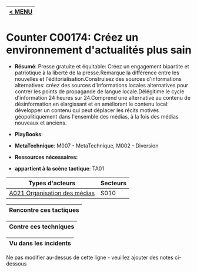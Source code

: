 |[< MENU](../README.md)|
|---|
# Counter C00174: Créez un environnement d'actualités plus sain

* **Résumé**: Presse gratuite et équitable: Créez un engagement bipartite et patriotique à la liberté de la presse.Remarque la différence entre les nouvelles et l'éditorialisation.Construisez des sources d'informations alternatives: créez des sources d'informations locales alternatives pour contrer les points de propagande de langue locale.Délégitime le cycle d'information 24 heures sur 24.Comprend une alternative au contenu de désinformation en élargissant et en améliorant le contenu local: développer un contenu qui peut déplacer les récits motivés géopolitiquement dans l'ensemble des médias, à la fois des médias nouveaux et anciens.

* **PlayBooks**:

* **MetaTechnique**: M007 - MetaTechnique, M002 - Diversion

* **Ressources nécessaires:**

* **appartient à la scène tactique**: TA01


|Types d'acteurs |Secteurs |
|----------- |------- |
|[A021 Organisation des médias](../../generated_pages/actortypes/A021.md) |S010 |



|Rencontre ces tactiques |
|---------------------- |



|Contre ces techniques |
|------------------------- |

|Vu dans les incidents |
|----------------- |


Ne pas modifier au-dessus de cette ligne - veuillez ajouter des notes ci-dessous